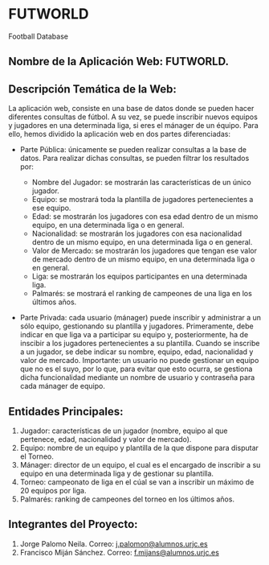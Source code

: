 # **FUTWORLD**

Football Database

## Nombre de la Aplicación Web: FUTWORLD.

## Descripción Temática de la Web:

La aplicación web, consiste en una base de datos donde se pueden hacer diferentes consultas de fútbol. A su vez, se puede inscribir nuevos equipos y jugadores en una determinada liga, si eres el mánager de un équipo. Para ello, hemos dividido la aplicación web en dos partes diferenciadas:

* Parte Pública: únicamente se pueden realizar consultas a la base de datos. Para realizar dichas consultas, se pueden filtrar los resultados por:

	+ Nombre del Jugador: se mostrarán las características de un único jugador.
	+ Equipo: se mostrará toda la plantilla de jugadores pertenecientes a ese equipo.
	+ Edad: se mostrarán los jugadores con esa edad dentro de un mismo equipo, en una determinada liga o en general.
	+ Nacionalidad: se mostrarán los jugadores con esa nacionalidad dentro de un mismo equipo, en una determinada liga o en general.
	+ Valor de Mercado: se mostrarán los jugadores que tengan ese valor de mercado dentro de un mismo equipo, en una determinada liga o en general.
	+ Liga: se mostrarán los equipos participantes en una determinada liga.
	+ Palmarés: se mostrará el ranking de campeones de una liga en los últimos años.

* Parte Privada: cada usuario (mánager) puede inscribir y administrar a un sólo equipo, gestionando su plantilla y jugadores. Primeramente, debe indicar en que liga va a participar su equipo y, posteriormente, ha de inscibir a los jugadores pertenecientes a su plantilla. Cuando se inscribe a un jugador, se debe indicar su nombre, equipo, edad, nacionalidad y valor de mercado. Importante: un usuario no puede gestionar un equipo que no es el suyo, por lo que, para evitar que esto ocurra, se gestiona dicha funcionalidad mediante un nombre de usuario y contraseña para cada mánager de equipo.

## Entidades Principales:

1. Jugador: características de un jugador (nombre, equipo al que pertenece, edad, nacionalidad y valor de mercado).
2. Equipo: nombre de un equipo y plantilla de la que dispone para disputar el Torneo.
3. Mánager: director de un equipo, el cual es el encargado de inscribir a su equipo en una determinada liga y de gestionar su plantilla.
4. Torneo: campeonato de liga en el cúal se van a inscribir un máximo de 20 equipos por liga.
5. Palmarés: ranking de campeones del torneo en los últimos años.

## Integrantes del Proyecto:

1. Jorge Palomo Neila. Correo: j.palomon@alumnos.urjc.es
2. Francisco Miján Sánchez. Correo: f.mijans@alumnos.urjc.es
